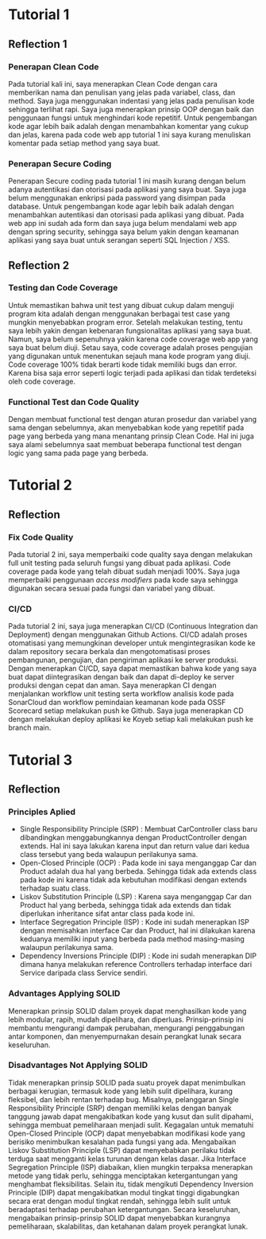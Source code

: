 # Tutorial 1
## Reflection 1
### Penerapan Clean Code
Pada tutorial kali ini, saya menerapkan Clean Code dengan cara memberikan nama dan penulisan yang jelas pada variabel, class, dan method. Saya juga menggunakan indentasi yang jelas pada penulisan kode sehingga terlihat rapi. Saya juga menerapkan prinsip OOP dengan baik dan penggunaan fungsi untuk menghindari kode repetitif. Untuk pengembangan kode agar lebih baik adalah dengan menambahkan komentar yang cukup dan jelas, karena pada code web app tutorial 1 ini saya kurang menuliskan komentar pada setiap method yang saya buat. 
### Penerapan Secure Coding
Penerapan Secure coding pada tutorial 1 ini masih kurang dengan belum adanya autentikasi dan otorisasi pada aplikasi yang saya buat. Saya juga belum menggunakan enkripsi pada password yang disimpan pada database. Untuk pengembangan kode agar lebih baik adalah dengan menambahkan autentikasi dan otorisasi pada aplikasi yang dibuat. Pada web app ini sudah ada form dan saya juga belum mendalami web app dengan spring security, sehingga saya belum yakin dengan keamanan aplikasi yang saya buat untuk serangan seperti SQL Injection / XSS.
## Reflection 2
### Testing dan Code Coverage
Untuk memastikan bahwa unit test yang dibuat cukup dalam menguji program kita adalah dengan menggunakan berbagai test case yang mungkin menyebabkan program error. Setelah melakukan testing, tentu saya lebih yakin dengan kebenaran fungsionalitas aplikasi yang saya buat. Namun, saya belum sepenuhnya yakin karena code coverage web app yang saya buat belum diuji. Setau saya, code coverage adalah proses pengujian yang digunakan untuk menentukan sejauh mana kode program yang diuji. Code coverage 100% tidak berarti kode tidak memiliki bugs dan error. Karena bisa saja error seperti logic terjadi pada aplikasi dan tidak terdeteksi oleh code coverage.
### Functional Test dan Code Quality
Dengan membuat functional test dengan aturan prosedur dan variabel yang sama dengan sebelumnya, akan menyebabkan kode yang repetitif pada page yang berbeda yang mana menantang prinsip Clean Code. Hal ini juga saya alami sebelumnya saat membuat beberapa functional test dengan logic yang sama pada page yang berbeda.

# Tutorial 2
## Reflection
### Fix Code Quality
Pada tutorial 2 ini, saya memperbaiki code quality saya dengan melakukan full unit testing pada seluruh fungsi yang dibuat pada aplikasi. Code coverage pada kode yang telah dibuat sudah menjadi 100%. Saya juga memperbaiki penggunaan _access modifiers_ pada kode saya sehingga digunakan secara sesuai pada fungsi dan variabel yang dibuat.
### CI/CD
Pada tutorial 2 ini, saya juga menerapkan CI/CD (Continuous Integration dan Deployment) dengan menggunakan Github Actions. CI/CD adalah proses otomatisasi yang memungkinan developer untuk mengintegrasikan kode ke dalam repository secara berkala dan mengotomatisasi proses pembangunan, pengujian, dan pengiriman aplikasi ke server produksi. Dengan menerapkan CI/CD, saya dapat memastikan bahwa kode yang saya buat dapat diintegrasikan dengan baik dan dapat di-deploy ke server produksi dengan cepat dan aman. Saya menerapkan CI dengan menjalankan workflow unit testing serta workflow analisis kode pada SonarCloud dan workflow pemindaian keamanan kode pada OSSF Scorecard setiap melakukan push ke Github. Saya juga menerapkan CD dengan melakukan deploy aplikasi ke Koyeb setiap kali melakukan push ke branch main.

# Tutorial 3
## Reflection
### Principles Aplied
- Single Responsibility Principle (SRP) : Membuat CarController class baru dibandingkan menggabungkannya dengan ProductController dengan extends. Hal ini saya lakukan karena input dan return value dari kedua class tersebut yang beda walaupun perilakunya sama.
- Open-Closed Principle (OCP) : Pada kode ini saya menganggap Car dan Product adalah dua hal yang berbeda. Sehingga tidak ada extends class pada kode ini karena tidak ada kebutuhan modifikasi dengan extends terhadap suatu class.
- Liskov Substitution Principle (LSP) : Karena saya menganggap Car dan Product hal yang berbeda, sehingga tidak ada extends dan tidak diperlukan inheritance sifat antar class pada kode ini.
- Interface Segregation Principle (ISP) : Kode ini sudah menerapkan ISP dengan memisahkan interface Car dan Product, hal ini dilakukan karena keduanya memiliki input yang berbeda pada method masing-masing walaupun perilakunya sama.
- Dependency Inversions Principle (DIP) : Kode ini sudah menerapkan DIP dimana hanya melakukan reference Controllers terhadap interface dari Service daripada class Service sendiri.
### Advantages Applying SOLID
Menerapkan prinsip SOLID dalam proyek dapat menghasilkan kode yang lebih modular, rapih, mudah dipelihara, dan diperluas. Prinsip-prinsip ini membantu mengurangi dampak perubahan, mengurangi penggabungan antar komponen, dan menyempurnakan desain perangkat lunak secara keseluruhan.
### Disadvantages Not Applying SOLID
Tidak menerapkan prinsip SOLID pada suatu proyek dapat menimbulkan berbagai kerugian, termasuk kode yang lebih sulit dipelihara, kurang fleksibel, dan lebih rentan terhadap bug. Misalnya, pelanggaran Single Responsibility Principle (SRP) dengan memiliki kelas dengan banyak tanggung jawab dapat mengakibatkan kode yang kusut dan sulit dipahami, sehingga membuat pemeliharaan menjadi sulit. Kegagalan untuk mematuhi Open-Closed Principle (OCP) dapat menyebabkan modifikasi kode yang berisiko menimbulkan kesalahan pada fungsi yang ada. Mengabaikan Liskov Substitution Principle (LSP) dapat menyebabkan perilaku tidak terduga saat mengganti kelas turunan dengan kelas dasar. Jika Interface Segregation Principle (ISP) diabaikan, klien mungkin terpaksa menerapkan metode yang tidak perlu, sehingga menciptakan ketergantungan yang menghambat fleksibilitas. Selain itu, tidak mengikuti Dependency Inversion Principle (DIP) dapat mengakibatkan modul tingkat tinggi digabungkan secara erat dengan modul tingkat rendah, sehingga lebih sulit untuk beradaptasi terhadap perubahan ketergantungan. Secara keseluruhan, mengabaikan prinsip-prinsip SOLID dapat menyebabkan kurangnya pemeliharaan, skalabilitas, dan ketahanan dalam proyek perangkat lunak.
